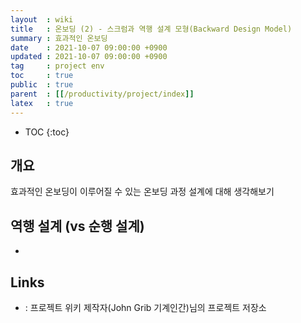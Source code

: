 ```yaml
---
layout  : wiki
title   : 온보딩 (2) - 스크럼과 역행 설계 모형(Backward Design Model)
summary : 효과적인 온보딩 
date    : 2021-10-07 09:00:00 +0900
updated : 2021-10-07 09:00:00 +0900
tag     : project env
toc     : true
public  : true
parent  : [[/productivity/project/index]]
latex   : true
---
```

* TOC
{:toc}


## 개요

효과적인 온보딩이 이루어질 수 있는 온보딩 과정 설계에 대해 생각해보기

## 역행 설계 (vs 순행 설계)

* 


## Links

* []():  프로젝트 위키 제작자(John Grib 기계인간)님의 프로젝트 저장소



